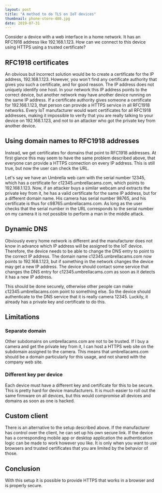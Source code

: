 ```yaml
---
layout: post
title: "A method to do TLS on IoT devices"
thumbnail: phone-store-480.jpg
date: 2019-07-31
---
```


Consider a device with a web interface in a home network. It has an RFC1918 address like 192.168.1.123. How can we connect to this device using HTTPS using a trusted certificate?

<!-- photo source: https://www.flickr.com/photos/usdagov/36372930581/ -->

## RFC1918 certificates

An obvious but incorrect solution would be to create a certificate for the IP address, 192.168.1.123. However, you won't find any certificate authority that gives you such a certificate, and for good reason. The IP address does not uniquely identify one host. In your network this IP address points to the correct device, but another network may have another device running on the same IP address. If a certificate authority gives someone a certificate for 192.168.1.123, that person can provide a HTTPS service in all RFC1918 networks. Every IoT manufacturer would want certificates for all RFC1918 addresses, making it impossible to verify that you are really talking to your device on 192.168.1.123, and not to an attacker who got the private key from another device.

## Using domain names to RFC1918 addresses

Instead, we get certificates for domains that point to RFC1918 addresses. At first glance this may seem to have the same problem described above, that everyone can provide a HTTPS connection on every IP address. This is still true, but now the user can check the URL.

Let's say we have an Umbrella web cam with the serial number 12345, which has a certificate for c12345.umbrellacams.com, which points to 192.168.1.123. Now, if an attacker buys a similar webcam and extracts the private key from it, he has a valid certificate for the same IP address, but for a different domain name. His camera has serial number 98765, and his certificate is thus for c98765.umbrellacams.com. As long as the user checks that the serial number in the URL corresponds to the serial number on my camera it is not possible to perform a man in the middle attack.

## Dynamic DNS

Obviously every home network is different and the manufacturer does not know in advance which IP address will be assigned to the IoT device. Therefore, the device needs to be able to change the DNS entry to point to the correct IP address. The domain name c12345.umbrellacams.com now points to 192.168.1.123, but if something in the network changes the device may get a new IP address. The device should contact some service that changes the DNS entry for c12345.umbrellacams.com as soon as it detects it has a new IP address.

This should be done securely, otherwise other people can make c12345.umbrellacams.com point to something else. So the device should authenticate to the DNS service that it is really camera 12345. Luckily, it already has a private key and certificate to do this.

## Limitations

### Separate domain

Other subdomains on umbrellacams.com are not to be trusted. If I buy a camera and get the private key from it, I can host a HTTPS web site on the subdomain assigned to the camera. This means that umbrellacams.com should be a domain particularly for this usage, and not shared with the company web site.

### Different key per device

Each device must have a different key and certificate for this to be secure. This is pretty hard for device manufacturers. It is much easier to roll out the same firmware on all devices, but this would compromise all devices and domains as soon as one is hacked.

## Custom client

There is an alternative to the setup described above. If the manufacturer has control over the client, he can set up his own secure link. If the device has a corresponding mobile app or desktop application the authentication logic can be made to work however you like. It is only when you want to use browsers and trusted certificates that you are limited by the behavior of those.

## Conclusion

With this setup it is possible to provide HTTPS that works in a browser and is properly secure. 